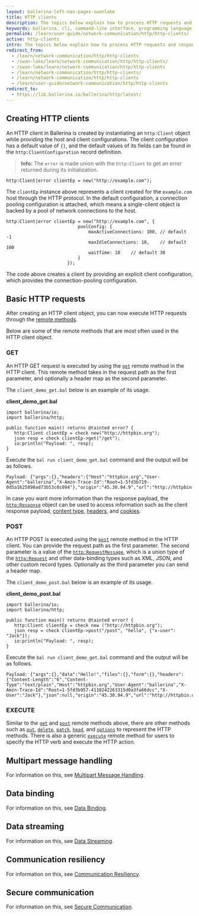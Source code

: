 ```yaml
---
layout: ballerina-left-nav-pages-swanlake
title: HTTP clients
description: The topics below explain how to process HTTP requests and responses using Ballerina. It provides in-depth details on how HTTP clients are created and how their functionality can be used effectively. 
keywords: ballerina, cli, command-line interface, programming language
permalink: /learn/user-guide/network-communication/http/http-clients/
active: http-clients
intro: The topics below explain how to process HTTP requests and responses using Ballerina. It provides in-depth details on how HTTP clients are created and how their functionality can be used effectively.  
redirect_from:
  - /learn/network-communication/http/http-clients
  - /swan-lake/learn/network-communication/http/http-clients/
  - /swan-lake/learn/network-communication/http/http-clients
  - /learn/network-communication/http/http-clients/
  - /learn/network-communication/http/http-clients
  - /learn/user-guide/network-communication/http/http-clients
redirect_to:
  - https://lib.ballerina.io/ballerina/http/latest/
---
```


## Creating HTTP clients

An HTTP client in Ballerina is created by instantiating an `http:Client` object while providing the host and client configurations. The client configuration has a default value of `{}`, and the default values of its fields can be found in the `http:ClientConfiguration` record definition.

>**Info:** The `error` is made union with the `http:Client` to get an error returned during its initialization.

```ballerina
http:Client|error clientEp = new("http://example.com");
```

The `clientEp` instance above represents a client created for the `example.com` host through the HTTP protocol. In the default configuration, a connection pooling configuration is attached, which means a single-client object is backed by a pool of network connections to the host.

```ballerina
http:Client|error clientEp = new("http://example.com", {
                           poolConfig: {
                               maxActiveConnections: 100, // default -1
                               maxIdleConnections: 10,    // default 100
                               waitTime: 10    // default 30
                           }
                       });
```

The code above creates a client by providing an explicit client configuration, which provides the connection-pooling configuration.

## Basic HTTP requests

After creating an HTTP client object, you can now execute HTTP requests through the [remote methods](https://docs.central.ballerina.io/ballerina/http/latest/clients/Client). 

Below are some of the remote methods that are most often used in the HTTP client object. 

### GET

An HTTP GET request is executed by using the [`get`](https://docs.central.ballerina.io/ballerina/http/latest/clients/Client#get) remote method in the HTTP client. This remote method takes in the request path as the first parameter, and optionally a header map as the second parameter.

The `client_demo_get.bal` below is an example of its usage.

**client_demo_get.bal**
```ballerina
import ballerina/io;
import ballerina/http;
 
public function main() returns @tainted error? {
   http:Client clientEp = check new("http://httpbin.org");
   json resp = check clientEp->get("/get");
   io:println("Payload: ", resp);
}
```

Execute the `bal run client_demo_get.bal` command and the output will be as follows.

```
Payload: {"args":{},"headers":{"Host":"httpbin.org","User-Agent":"ballerina","X-Amzn-Trace-Id":"Root=1-5fd3b719-0d5a1625098ad73b53c0c094"},"origin":"45.30.94.9","url":"http://httpbin.org/get"}
```

In case you want more information than the response payload, the [`http:Response`](https://docs.central.ballerina.io/ballerina/http/latest/classes/Response) object can be used to access information such as the client response payload, [content type](https://docs.central.ballerina.io/ballerina/http/latest/classes/Response#getContentType), [headers](https://docs.central.ballerina.io/ballerina/http/latest/classes/Response#getHeader), and [cookies](https://docs.central.ballerina.io/ballerina/http/latest/classes/Response#getCookies).

### POST

An HTTP POST is executed using the [`post`](https://docs.central.ballerina.io/ballerina/http/latest/clients/Client#post) remote method in the HTTP client. You can provide the request path as the first parameter. The second parameter is a value of the [`http:RequestMessage`](https://docs.central.ballerina.io/ballerina/http/latest/types#RequestMessage), which is a union type of the [`http:Request`](https://docs.central.ballerina.io/ballerina/http/latest/classes/Request) and other data-binding types such as XML, JSON, and other custom record types. Optionally as the third parameter you can send a header map.

The `client_demo_post.bal` below is an example of its usage.

**client_demo_post.bal**
```ballerina
import ballerina/io;
import ballerina/http;
 
public function main() returns @tainted error? {
   http:Client clientEp = check new ("http://httpbin.org");
   json resp = check clientEp->post("/post", "hello", {"x-user": "Jack"});
   io:println("Payload: ", resp);
}
```

Execute the `bal run client_demo_get.bal` command and the output will be as follows.

```
Payload: {"args":{},"data":"Hello!","files":{},"form":{},"headers":{"Content-Length":"6","Content-Type":"text/plain","Host":"httpbin.org","User-Agent":"ballerina","X-Amzn-Trace-Id":"Root=1-5fd3b957-4110242263315d0a3fa66dcc","X-User":"Jack"},"json":null,"origin":"45.30.94.9","url":"http://httpbin.org/post"}
```

### EXECUTE

Similar to the [`get`](https://docs.central.ballerina.io/ballerina/http/latest/clients/Client#get) and [`post`](https://docs.central.ballerina.io/ballerina/http/latest/clients/Client#post) remote methods above, there are other methods such as [`put`](https://docs.central.ballerina.io/ballerina/http/latest/clients/Client#put), [`delete`](https://docs.central.ballerina.io/ballerina/http/latest/clients/Client#delete), [`patch`](https://docs.central.ballerina.io/ballerina/http/latest/clients/Client#patch), [`head`](https://docs.central.ballerina.io/ballerina/http/latest/clients/Client#head), and [`options`](https://docs.central.ballerina.io/ballerina/http/latest/clients/Client#options) to represent the HTTP methods. There is also a generic [`execute`](https://docs.central.ballerina.io/ballerina/http/latest/clients/Client#execute) remote method for users to specify the HTTP verb and execute the HTTP action. 

## Multipart message handling

For information on this, see [Multipart Message Handling](/learn/network-communication/http/http-clients/multipart-message-handling).

## Data binding

For information on this, see [Data Binding](/learn/network-communication/http/http-clients/data-binding).

## Data streaming

For information on this, see [Data Streaming](/learn/network-communication/http/http-clients/data-streaming).

## Communication resiliency

For information on this, see [Communication Resiliency](/learn/network-communication/http/http-clients/communication-resiliency).

## Secure communication

For information on this, see [Secure Communication](/learn/network-communication/http/http-clients/secure-communication).
